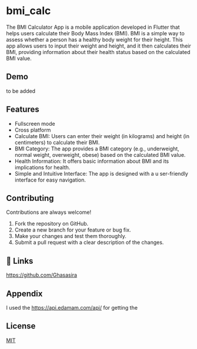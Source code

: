 
# bmi_calc

The BMI Calculator App is a mobile application developed in Flutter that helps users calculate their Body Mass Index (BMI). BMI is a simple way to assess whether a person has a healthy body weight for their height. This app allows users to input their weight and height, and it then calculates their BMI, providing information about their health status based on the calculated BMI value.

## Demo

to be added


## Features

- Fullscreen mode
- Cross platform
- Calculate BMI: Users can enter their weight (in kilograms) and height (in centimeters) to calculate their BMI.
- BMI Category: The app provides a BMI category (e.g., underweight, normal weight, overweight, obese) based on the calculated BMI value.
- Health Information: It offers basic information about BMI and its implications for health.
- Simple and Intuitive Interface: The app is designed with a u     ser-friendly interface for easy navigation.


## Contributing

Contributions are always welcome!

1. Fork the repository on GitHub.
2. Create a new branch for your feature or bug fix.
3. Make your changes and test them thoroughly.
4. Submit a pull request with a clear description of the changes.
## 🔗 Links
https://github.com/Ghasasira
## Appendix

I used the https://api.edamam.com/api/ for getting the 


## License

[MIT](https://choosealicense.com/licenses/mit/)

